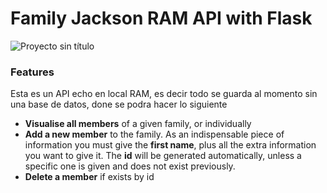 # Family Jackson RAM API with Flask 

![Proyecto sin título](https://github.com/robmab/Family_RAM_API/assets/56076087/841a570f-88d8-4df2-b156-7a1189925d3b)

### Features

Esta es un API echo en local RAM, es decir todo se guarda al momento sin una base de datos, done se podra hacer lo siguiente
- **Visualise all members** of a given family, or individually
- **Add a new member** to the family. As an indispensable piece of information you must give the **first name**, plus all the extra information you want to give it. The **id** will be generated automatically, unless a specific one is given and does not exist previously.
- **Delete a member** if exists by id
